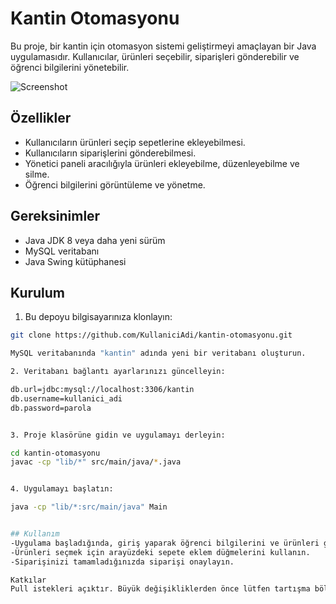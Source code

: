 # Kantin Otomasyonu

Bu proje, bir kantin için otomasyon sistemi geliştirmeyi amaçlayan bir Java uygulamasıdır. Kullanıcılar, ürünleri seçebilir, siparişleri gönderebilir ve öğrenci bilgilerini yönetebilir.

![Screenshot](https://img.imgyukle.com/2023/08/11/reP2Mj.png)

## Özellikler

- Kullanıcıların ürünleri seçip sepetlerine ekleyebilmesi.
- Kullanıcıların siparişlerini gönderebilmesi.
- Yönetici paneli aracılığıyla ürünleri ekleyebilme, düzenleyebilme ve silme.
- Öğrenci bilgilerini görüntüleme ve yönetme.

## Gereksinimler

- Java JDK 8 veya daha yeni sürüm
- MySQL veritabanı
- Java Swing kütüphanesi

## Kurulum

1. Bu depoyu bilgisayarınıza klonlayın:

```bash
git clone https://github.com/KullaniciAdi/kantin-otomasyonu.git

MySQL veritabanında "kantin" adında yeni bir veritabanı oluşturun.

2. Veritabanı bağlantı ayarlarınızı güncelleyin:

db.url=jdbc:mysql://localhost:3306/kantin
db.username=kullanici_adi
db.password=parola


3. Proje klasörüne gidin ve uygulamayı derleyin:

cd kantin-otomasyonu
javac -cp "lib/*" src/main/java/*.java


4. Uygulamayı başlatın:

java -cp "lib/*:src/main/java" Main


## Kullanım
-Uygulama başladığında, giriş yaparak öğrenci bilgilerini ve ürünleri görüntüleyebilirsiniz.
-Ürünleri seçmek için arayüzdeki sepete eklem düğmelerini kullanın.
-Siparişinizi tamamladığınızda siparişi onaylayın.

Katkılar
Pull istekleri açıktır. Büyük değişikliklerden önce lütfen tartışma bölümünde konuşun.




